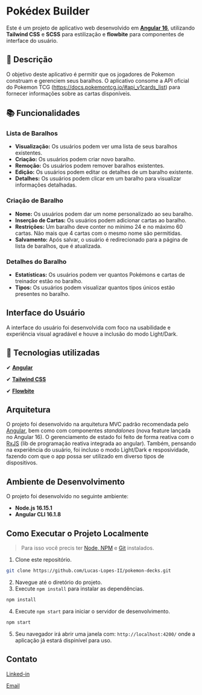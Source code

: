 # Pokédex Builder

Este é um projeto de aplicativo web desenvolvido em **[Angular 16](https://v16.angular.io/docs)**, utilizando **Tailwind CSS** e **SCSS** para estilização e **flowbite** para componentes de interface do usuário.

## :memo: Descrição

O objetivo deste aplicativo é permitir que os jogadores de Pokemon construam e gerenciem seus baralhos. O aplicativo consome a API oficial do Pokemon TCG (https://docs.pokemontcg.io/#api_v1cards_list) para fornecer informações sobre as cartas disponíveis.

## :books: Funcionalidades

### Lista de Baralhos

- **Visualização:** Os usuários podem ver uma lista de seus baralhos existentes.
- **Criação:** Os usuários podem criar novo baralho.
- **Remoção:** Os usuários podem remover baralhos existentes.
- **Edição:** Os usuários podem editar os detalhes de um baralho existente.
- **Detalhes:** Os usuários podem clicar em um baralho para visualizar informações detalhadas.

### Criação de Baralho

- **Nome:** Os usuários podem dar um nome personalizado ao seu baralho.
- **Inserção de Cartas:** Os usuários podem adicionar cartas ao baralho.
- **Restrições:** Um baralho deve conter no mínimo 24 e no máximo 60 cartas. Não mais que 4 cartas com o mesmo nome são permitidas.
- **Salvamento:** Após salvar, o usuário é redirecionado para a página de lista de baralhos, que é atualizada.

### Detalhes do Baralho

- **Estatísticas:** Os usuários podem ver quantos Pokémons e cartas de treinador estão no baralho.
- **Tipos:** Os usuários podem visualizar quantos tipos únicos estão presentes no baralho.

## Interface do Usuário

A interface do usuário foi desenvolvida com foco na usabilidade e experiência visual agradável e houve a inclusão do modo Light/Dark.

## :wrench: Tecnologias utilizadas

✔ **[Angular](https://v16.angular.io/docs)**

✔ **[Tailwind CSS](https://tailwindcss.com/docs/guides/angular)**

✔ **[Flowbite](https://flowbite.com/docs/getting-started/angular/)**

## Arquitetura

O projeto foi desenvolvido na arquitetura MVC padrão recomendada pelo [Angular](https://v16.angular.io/docs), bem como com componentes _standalones_ (nova feature lançada no Angular 16). O gerenciamento de estado foi feito de forma reativa com o [RxJS](https://rxjs.dev/api) (lib de programação reativa integrada ao angular). Também, pensando na experiência do usuário, foi incluso o modo Light/Dark e resposividade, fazendo com que o app possa ser utilizado em diverso tipos de dispositivos.

## Ambiente de Desenvolvimento

O projeto foi desenvolvido no seguinte ambiente:

- **Node.js 16.15.1**
- **Angular CLI 16.1.8**

## Como Executar o Projeto Localmente

> Para isso você precis ter [Node, NPM](https://nodejs.org/en) e [Git](https://git-scm.com/) instalados.

1. Clone este repositório.

```sh
git clone https://github.com/Lucas-Lopes-II/pokemon-decks.git
```

2. Navegue até o diretório do projeto.
3. Execute `npm install` para instalar as dependências.

```sh
npm install
```

4. Execute `npm start` para iniciar o servidor de desenvolvimento.

```sh
npm start
```

5. Seu navegador irá abrir uma janela com: `http://localhost:4200/` onde a aplicação já estará dispinível para uso.

## Contato

[Linked-in](https://www.linkedin.com/in/lucas-lopes-840965190/)

[Email](mailto:lucas.santos.pessoal@outlook.com)
